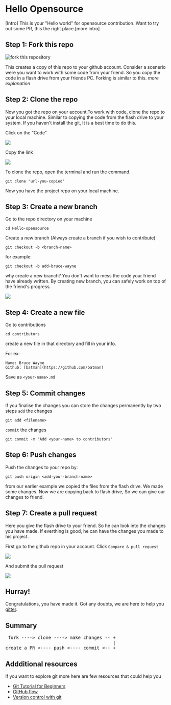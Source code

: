 # Hello Opensource 

[Intro]
This is your "Hello world" for opensource contribution. Want to try out some PR, this the right place.[more intro]

## Step 1: Fork this repo

<img align="center" src="https://user-images.githubusercontent.com/59721339/92510135-ffa77680-f228-11ea-889f-d4a99eb873db.png" alt="fork this repository" />

 This creates a copy of this repo to your github account. Consider a scenerio were you want to work with some code from your friend. So you copy the code in a flash drive from your friends PC. Forking is similar to this.
 *more explanation*
## Step 2: Clone the repo
Now  you got the repo on your account.To work with code, clone the repo to your local machine. Similar to copying the code from the flash drive to your system. If you haven't install the git, It is a best time to do this.

Click on the "Code"

<img align="center" src="https://user-images.githubusercontent.com/59721339/92510454-7fcddc00-f229-11ea-9178-eb8cebfd34f7.png" />

Copy the link

<img align="center" src="https://user-images.githubusercontent.com/59721339/92510575-b3a90180-f229-11ea-8c77-4f90752647ea.png" />

To clone the repo, open the terminal and run the command.

```
git clone "url-you-copied"
```
Now you have the project repo on your local machine.

## Step 3: Create a new branch

 Go to the repo directory on your machine
 
 ```
 cd Hello-opensource
 ```
 
 Create a new branch (Always create a branch if you wish to contribute)
 
 ```
 git checkout -b <branch-name>
 ```
 
 for example:
 
 ```
 git checkout -b add-bruce-wayne
 ```
 
 why create a new branch?
 You don't want to mess the code your friend have already written. By creating new branch, you can safely work on top of the friend's progress. 
 
<img align="center" src="https://user-images.githubusercontent.com/59721339/92589146-bf430980-f2b7-11ea-9dc2-3581c1ea610c.png" />

## Step 4: Create a new file
Go to contributions
```
cd contributors
```

create a new file in that directory and fill in your info.

For ex:
```
Name: Bruce Wayne
Github: [batman](https://github.com/batman)
```
Save as `<your-name>.md`

## Step 5: Commit changes
 If you finalise the changes you can store the changes permanently by two steps
 `add` the changes
 ```
 git add <filename>
 ```
 `commit` the changes
 
 ```
 git commit -m "Add <your-name> to contributors"
 ```
 
## Step 6: Push changes
Push the changes to your repo by:

```
git push origin <add-your-branch-name>
```

from our earlier example we copied the files from the flash drive. We made some changes. Now we are copying back to flash drive, So we can give our changes to friend.

## Step 7: Create a pull request

Here you give the flash drive to your friend. So he can look into the changes you have made. If everthing is good, he can have the changes you made to his project.

First go to the github repo in your account. Click `Compare & pull request`

<img align="center" src="https://user-images.githubusercontent.com/59721339/92591860-46927c00-f2bc-11ea-98d1-3d1f56d76ec1.png"/> 

And submit the pull request

<img align="center" src="https://user-images.githubusercontent.com/59721339/92592170-cc162c00-f2bc-11ea-9e40-ac4afc618c6d.png"/>

## Hurray!
 Congratulations, you have made it. Got any doubts, we are here to help you [gitter](https://gitter.im/FOSS-Cell-GECPKD/community).

## Summary 

<pre>
 fork ----> clone ----> make changes -- +
                                        | 
create a PR <---- push <---- commit <-- +
</pre>

## Addditional resources
If you want to explore git more here are few resources that could help you
- [Git Tutorial for Beginners](https://www.youtube.com/watch?v=PWqS4NBhEY8) 
- [GitHub flow](https://guides.github.com/introduction/flow/)
- [Version control with git](https://www.udacity.com/course/version-control-with-git--ud123) 
